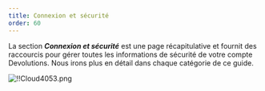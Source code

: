 ```yaml
---
title: Connexion et sécurité
order: 60
---
```

La section ***Connexion et sécurité*** est une page récapitulative et fournit des raccourcis pour gérer toutes les informations de sécurité de votre compte Devolutions. Nous irons plus en détail dans chaque catégorie de ce guide.  

![!!Cloud4053.png](/img/fr/cloud/Cloud4053.png) 